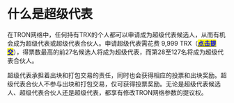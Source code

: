 # 什么是超级代表

在TRON网络中，任何持有TRX的个人都可以申请成为超级代表候选人，从而有机会成为超级代表或超级代表合伙人。申请超级代表需花费 9,999 TRX（[<mark style="color:blue;">**点击提交**</mark>](https://tronscan.org/#/sr/representatives)），得票数最高的前27名候选人将成为超级代表，而第28至127名将成为超级代表合伙人。

超级代表承担着出块和打包交易的责任，同时也会获得相应的投票和出块奖励。超级代表合伙人不参与出块和打包交易，仅可获得投票奖励。无论是超级代表候选人、超级代表合伙人还是超级代表，都享有修改TRON网络参数的提议权。

